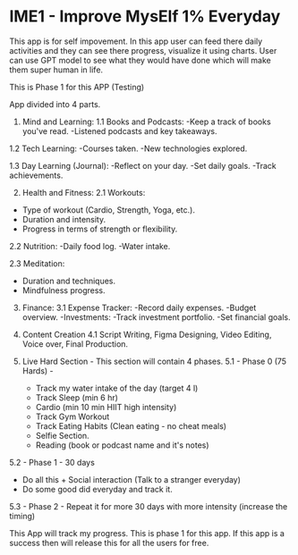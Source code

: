 # IME1 - Improve MysElf 1% Everyday

This app is for self impovement.
In this app user can feed there daily activities and they can see there progress, visualize it using charts. User can use GPT model to see what they would have done which will make them super human in life.


This is Phase 1 for this APP (Testing)

App divided into 4 parts.
1. Mind and Learning:
1.1 Books and Podcasts:
-Keep a track of books you've read.
-Listened podcasts and key takeaways.

1.2 Tech Learning:
-Courses taken.
-New technologies explored.

1.3 Day Learning (Journal):
-Reflect on your day.
-Set daily goals.
-Track achievements.


2. Health and Fitness:
2.1 Workouts:
- Type of workout (Cardio, Strength, Yoga, etc.).
- Duration and intensity.
- Progress in terms of strength or flexibility.

2.2 Nutrition:
-Daily food log.
-Water intake.

2.3 Meditation:
- Duration and techniques.
- Mindfulness progress.



3. Finance:
3.1 Expense Tracker:
-Record daily expenses.
-Budget overview.
-Investments:
-Track investment portfolio.
-Set financial goals.



4. Content Creation
4.1 Script Writing, Figma Designing, Video Editing, Voice over, Final Production.


5. Live Hard Section -
   This section will contain 4 phases.
5.1 - Phase 0 (75 Hards) -
   - Track my water intake of the day (target 4 l)
   - Track Sleep (min 6 hr)
   - Cardio (min 10 min HIIT high intensity)
   - Track Gym Workout
   - Track Eating Habits (Clean eating - no cheat meals)
   - Selfie Section.
   - Reading (book or podcast name and it's notes)

5.2 - Phase 1 - 30 days
   - Do all this + Social interaction (Talk to a stranger everyday)
   - Do some good did everyday and track it.

5.3 - Phase 2  - Repeat it for more 30 days with more intensity (increase the timing)



This App will track my progress. This is phase 1 for this app. If this app is a success then will release this for all the users for free.




